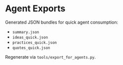 # Agent Exports

Generated JSON bundles for quick agent consumption:
- `summary.json`
- `ideas_quick.json`
- `practices_quick.json`
- `quotes_quick.json`

Regenerate via `tools/export_for_agents.py`.
